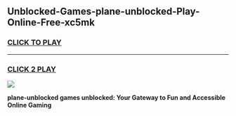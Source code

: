 
## Unblocked-Games-plane-unblocked-Play-Online-Free-xc5mk
<h3>
<a href="https://premium76.site?title=plane-unblocked&ref=26A">CLICK TO PLAY</a></h3>
<hr>

<h3>
<a href="https://premium76.site?title=plane-unblocked&ref=26A">CLICK 2 PLAY</a>
  
</h3>

<a href="https://premium76.site?title=plane-unblocked&ref=26A"><img src="https://clearcache.store/games.png"></a>


**plane-unblocked games unblocked: Your Gateway to Fun and Accessible Online Gaming**
